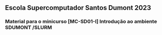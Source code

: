 ## Escola Supercomputador Santos Dumont 2023
### Material para o minicurso [MC-SD01-I] Introdução ao ambiente SDUMONT /SLURM
